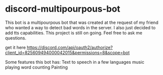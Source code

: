 # discord-multipourpous-bot
This bot is a multipourpous bot that was created at the request of my friend who wanted a way to detect bad words in the server. I also just decided to add tts capabilities. This project is still on going. Feel free to ask me questions.

get it here
https://discord.com/api/oauth2/authorize?client_id=825609494000042015&permissions=8&scope=bot

Some features this bot has:
Text to speech in a few languages
music playing
word counting
Painting
